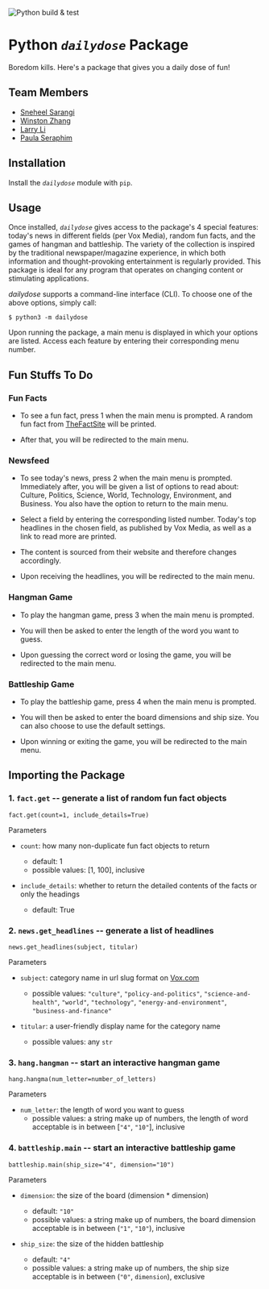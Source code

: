 ![Python build & test](https://github.com/software-students-fall2022/python-package-exercise-project-3-team-14/actions/workflows/python-package.yml/badge.svg)

# Python *`dailydose`* Package

Boredom kills. Here's a package that gives you a daily dose of fun!


## Team Members
* [Sneheel Sarangi](https://github.com/Xarangi)
* [Winston Zhang](https://github.com/Midas0231)
* [Larry Li](https://github.com/86larryli)
* [Paula Seraphim](https://github.com/paulasera)


## Installation

Install the *`dailydose`* module with `pip`.


## Usage

Once installed, *`dailydose`* gives access to the package's 4 special features: today's news in different fields (per Vox Media), random fun facts, and the games of hangman and battleship. The variety of the collection is inspired by the traditional newspaper/magazine experience, in which both information and thought-provoking entertainment is regularly provided. This package is ideal for any program that operates on changing content or stimulating applications. 

*dailydose* supports a command-line interface (CLI). To choose one of the above options, simply call:

```
$ python3 -m dailydose
```

Upon running the package, a main menu is displayed in which your options are listed. Access each feature by entering their corresponding menu number.


## Fun Stuffs To Do

### Fun Facts

- To see a fun fact, press 1 when the main menu is prompted. A random fun fact from [TheFactSite](https://www.thefactsite.com/) will be printed.

- After that, you will be redirected to the main menu.

### Newsfeed

- To see today's news, press 2 when the main menu is prompted. Immediately after, you will be given a list of options to read about: Culture, Politics, Science, World, Technology, Environment, and Business. You also have the option to return to the main menu. 

- Select a field by entering the corresponding listed number. Today's top headlines in the chosen field, as published by Vox Media, as well as a link to read more are printed.

- The content is sourced from their website and therefore changes accordingly.

- Upon receiving the headlines, you will be redirected to the main menu. 

### Hangman Game

- To play the hangman game, press 3 when the main menu is prompted.

- You will then be asked to enter the length of the word you want to guess.

- Upon guessing the correct word or losing the game, you will be redirected to the main menu.

### Battleship Game

- To play the battleship game, press 4 when the main menu is prompted.

- You will then be asked to enter the board dimensions and ship size. You can also choose to use the default settings.

- Upon winning or exiting the game, you will be redirected to the main menu.


## Importing the Package

### 1. `fact.get` -- generate a list of random fun fact objects

```
fact.get(count=1, include_details=True)
```

Parameters

- `count`: how many non-duplicate fun fact objects to return
    - default: 1
    - possible values: [1, 100], inclusive


- `include_details`: whether to return the detailed contents of the facts or only the headings
    - default: True

### 2. `news.get_headlines` -- generate a list of headlines

```
news.get_headlines(subject, titular)
```

Parameters

- `subject`: category name in url slug format on [Vox.com](https://www.vox.com/)
    - possible values: `"culture"`, `"policy-and-politics"`, `"science-and-health"`, `"world"`, `"technology"`, `"energy-and-environment"`, `"business-and-finance"`

- `titular`: a user-friendly display name for the category name
    - possible values: any `str`

### 3. `hang.hangman` -- start an interactive hangman game

```
hang.hangma(num_letter=number_of_letters)
```

Parameters

- `num_letter`: the length of word you want to guess
    - possible values: a string make up of numbers, the length of word acceptable is in between [`"4"`, `"10"`], inclusive

### 4. `battleship.main` -- start an interactive battleship game

```
battleship.main(ship_size="4", dimension="10")
```

Parameters

- `dimension`: the size of the board (dimension * dimension)
    - default: `"10"`
    - possible values: a string make up of numbers, the board dimension acceptable is in between (`"1"`, `"10"`), inclusive

- `ship_size`: the size of the hidden battleship
    - default: `"4"`
    - possible values: a string make up of numbers, the ship size acceptable is in between (`"0"`, `dimension`), exclusive
